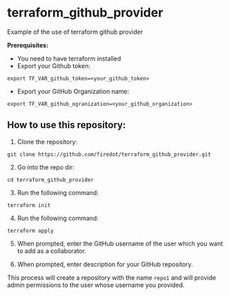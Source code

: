 # terraform_github_provider
Example of the use of terraform github provider


**Prerequisites:**

 * You need to have terraform installed
 * Export your Github token: 

 ```
 export TF_VAR_github_token=<your_github_token>
 ```
 
 * Export your GitHub Organization name: 

 ```
 export TF_VAR_github_ogranization=<your_github_organization>
 ```



## How to use this repository: 

1. Clone the repository: 

```
git clone https://github.com/firedot/terraform_github_provider.git
```
2. Go into the repo dir: 

```
cd terraform_github_provider
```
3. Run the following command: 

```
terraform init
```
4. Run the following command: 

```
terraform apply
```
5. When prompted, enter the GitHub username of the user which you want to add as a collaborator. 

6. When prompted, enter description for your GitHub repository. 

 This process will  create a repository with the name ``` repo1 ```  and will provide admin permissions to the user whose username you provided. 
